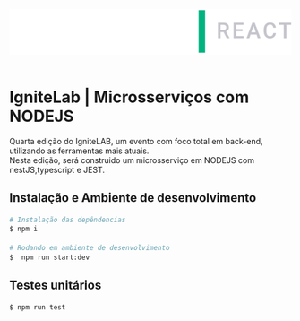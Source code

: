 <div align="center">
  <img alt="Logo IgniteLab" title="Ignite Lab | ReactJS" src="./.github/ignite-lab-react-logo.svg">
</div>
<br>

# IgniteLab | Microsserviços com NODEJS
Quarta edição do IgniteLAB, um evento com foco total em back-end, utilizando as ferramentas mais atuais.<br>
Nesta edição, será construido um microsserviço em NODEJS com nestJS,typescript e JEST.
<br>

## Instalação e Ambiente de desenvolvimento
```bash
# Instalação das depêndencias
$ npm i

# Rodando em ambiente de desenvolvimento
$  npm run start:dev
```

## Testes unitários
```bash
$ npm run test
```